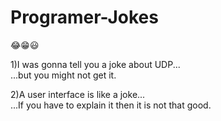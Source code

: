 # Programer-Jokes
😂😁😃

1)I was gonna tell you a joke about UDP...<br>
  ...but you might not get it.
  
2)A user interface is like a joke...<br>
  ...If you have to explain it then it is not that good.
